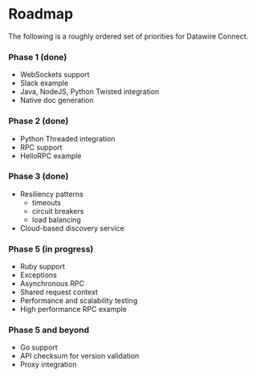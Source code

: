 Roadmap
=======

The following is a roughly ordered set of priorities for Datawire Connect.

### Phase 1 (done)

 - WebSockets support
 - Slack example
 - Java, NodeJS, Python Twisted integration
 - Native doc generation

### Phase 2 (done)

 - Python Threaded integration
 - RPC support
 - HelloRPC example

### Phase 3 (done)

 - Resiliency patterns
   + timeouts
   + circuit breakers
   + load balancing
 - Cloud-based discovery service

### Phase 5 (in progress)

 - Ruby support
 - Exceptions
 - Asynchronous RPC
 - Shared request context
 - Performance and scalability testing
 - High performance RPC example

### Phase 5 and beyond

 - Go support
 - API checksum for version validation
 - Proxy integration

